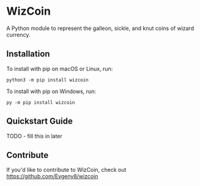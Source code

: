 # WizCoin


A Python module to represent the galleon, sickle, and knut coins of wizard currency.

## Installation

To install with pip on macOS or Linux, run:

    python3 -m pip install wizcoin

To install with pip on Windows, run:

    py -m pip install wizcoin

## Quickstart Guide

TODO - fill this in later

## Contribute

If you'd like to contribute to WizCoin, check out https://github.com/Evgeny8/wizcoin
